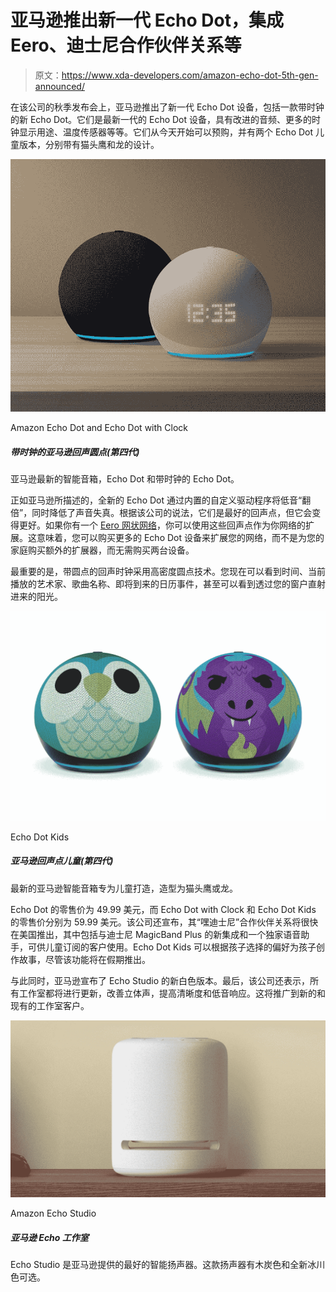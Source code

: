 # 亚马逊推出新一代 Echo Dot，集成 Eero、迪士尼合作伙伴关系等

> 原文：<https://www.xda-developers.com/amazon-echo-dot-5th-gen-announced/>

在该公司的秋季发布会上，亚马逊推出了新一代 Echo Dot 设备，包括一款带时钟的新 Echo Dot。它们是最新一代的 Echo Dot 设备，具有改进的音频、更多的时钟显示用途、温度传感器等等。它们从今天开始可以预购，并有两个 Echo Dot 儿童版本，分别带有猫头鹰和龙的设计。

 <picture>![The latest smart speakers from Amazon, the Echo Dot and Echo Dot with Clock.](img/349daeeafe5ea3398944da1082b1ff4b.png)</picture> 

Amazon Echo Dot and Echo Dot with Clock

##### 带时钟的亚马逊回声圆点(第四代)

亚马逊最新的智能音箱，Echo Dot 和带时钟的 Echo Dot。

正如亚马逊所描述的，全新的 Echo Dot 通过内置的自定义驱动程序将低音“翻倍”，同时降低了声音失真。根据该公司的说法，它们是最好的回声点，但它会变得更好。如果你有一个 [Eero 网状网络](https://www.xda-developers.com/get-an-eero-6-wi-fi-router-for-46-off-or-build-a-3-station-mesh-network-for-98-off/)，你可以使用这些回声点作为你网络的扩展。这意味着，您可以购买更多的 Echo Dot 设备来扩展您的网络，而不是为您的家庭购买额外的扩展器，而无需购买两台设备。

最重要的是，带圆点的回声时钟采用高密度圆点技术。您现在可以看到时间、当前播放的艺术家、歌曲名称、即将到来的日历事件，甚至可以看到透过您的窗户直射进来的阳光。

 <picture>![The latest Amazon smart speaker made for children, modeled as an owl and a dragon. ](img/3c467e6810f6aad9f8677488fb3f1e1e.png)</picture> 

Echo Dot Kids

##### 亚马逊回声点儿童(第四代)

最新的亚马逊智能音箱专为儿童打造，造型为猫头鹰或龙。

Echo Dot 的零售价为 49.99 美元，而 Echo Dot with Clock 和 Echo Dot Kids 的零售价分别为 59.99 美元。该公司还宣布，其“嘿迪士尼”合作伙伴关系将很快在美国推出，其中包括与迪士尼 MagicBand Plus 的新集成和一个独家语音助手，可供儿童订阅的客户使用。Echo Dot Kids 可以根据孩子选择的偏好为孩子创作故事，尽管该功能将在假期推出。

与此同时，亚马逊宣布了 Echo Studio 的新白色版本。最后，该公司还表示，所有工作室都将进行更新，改善立体声，提高清晰度和低音响应。这将推广到新的和现有的工作室客户。

 <picture>![The Echo Studio is the best smart speaker that Amazon has to offer. The speaker can be purchased in Charcoal and the all-new Glacier color. ](img/7e0bb8553e0d05789a3a7987790741ab.png)</picture> 

Amazon Echo Studio

##### 亚马逊 Echo 工作室

Echo Studio 是亚马逊提供的最好的智能扬声器。这款扬声器有木炭色和全新冰川色可选。